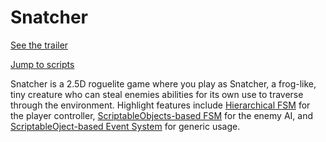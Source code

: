 # Snatcher

[See the trailer](https://drive.google.com/file/d/1ziCWIZM1Kx3NUPmX6s2lT_p8eFH8lk9Y/view?usp=sharing)

[Jump to scripts](https://github.com/BenWeiTang/Snatcher/tree/main/Assets/_Snatcher/_Script)

Snatcher is a 2.5D roguelite game where you play as Snatcher, a frog-like, tiny creature who can steal enemies abilities for its own use to traverse through the environment. Highlight features include [Hierarchical FSM](https://github.com/BenWeiTang/Snatcher/tree/main/Assets/_Snatcher/_Script/Player%20State%20Machine) for the player controller, [ScriptableObjects-based FSM](https://github.com/BenWeiTang/Snatcher/tree/main/Assets/_Snatcher/_Script/Enemy%20State%20Machine) for the enemy AI, and [ScriptableOject-based Event System](https://github.com/BenWeiTang/Snatcher/tree/main/Assets/_Snatcher/_Script/Event%20System) for generic usage.
